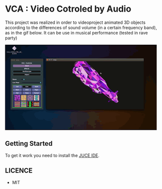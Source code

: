 # VCA : Video Cotroled by Audio

This project was realized in order to videoproject animated 3D objects according to the differences of sound volume (in a certain frequency band), as in the gif below.
It can be use in musical performance (tested in rave party)

![GIF](VCA-demo.gif)

## Getting Started

To get it work you need to install the [JUCE IDE](https://juce.com/).

## LICENCE

- MIT
